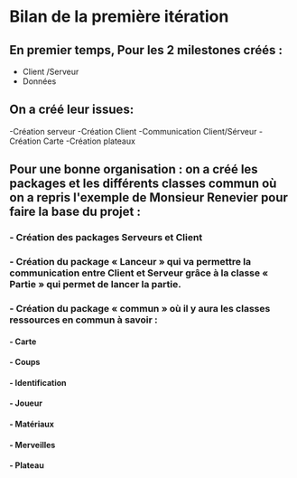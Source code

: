 # Bilan de la première itération

## En premier temps, Pour les 2 milestones créés :

- Client /Serveur
- Données

## On a créé leur issues:

-Création serveur
-Création Client
-Communication Client/Sérveur
-Création Carte
-Création plateaux

## Pour une bonne organisation : on a créé les packages et les différents classes commun où on a repris l'exemple de Monsieur Renevier pour faire la base du projet :

### - Création des packages Serveurs et Client

### - Création du package « Lanceur » qui va permettre la communication entre Client et Serveur grâce à la classe « Partie » qui permet de lancer la partie.

### - Création du package « commun » où il y aura les classes ressources en commun à savoir :

#### - Carte
#### - Coups
#### - Identification
#### - Joueur
#### - Matériaux
#### - Merveilles
#### - Plateau
